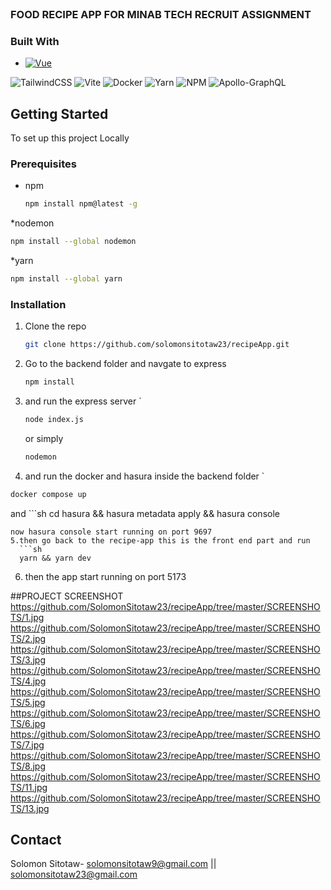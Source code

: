 <br />
<div align="left">
  <h3 align="left">FOOD RECIPE APP FOR MINAB TECH RECRUIT ASSIGNMENT</h3>

### Built With

* [![Vue][Vue.js]][Vue-url]


![TailwindCSS](https://img.shields.io/badge/tailwindcss-%2338B2AC.svg?style=for-the-badge&logo=tailwind-css&logoColor=white)
![Vite](https://img.shields.io/badge/vite-%23646CFF.svg?style=for-the-badge&logo=vite&logoColor=white)
![Docker](https://img.shields.io/badge/docker-%230db7ed.svg?style=for-the-badge&logo=docker&logoColor=white)
![Yarn](https://img.shields.io/badge/yarn-%232C8EBB.svg?style=for-the-badge&logo=yarn&logoColor=white)
![NPM](https://img.shields.io/badge/NPM-%23000000.svg?style=for-the-badge&logo=npm&logoColor=white)
![Apollo-GraphQL](https://img.shields.io/badge/-ApolloGraphQL-311C87?style=for-the-badge&logo=apollo-graphql)


<!-- GETTING STARTED -->
## Getting Started

To set up this project Locally

### Prerequisites
* npm
  ```sh
  npm install npm@latest -g
  ```
 *nodemon
   ```sh
  npm install --global nodemon
  ```
  *yarn
  ```sh
  npm install --global yarn
  ```

### Installation




1. Clone the repo
   ```sh
   git clone https://github.com/solomonsitotaw23/recipeApp.git
   ```
2. Go to the backend folder and navgate to express
   ```sh
   npm install
   ```
3. and run the express server  `
   ```sh
   node index.js 
   ```
   or simply
     ```sh
   nodemon
   ```
4.  and run the docker and hasura inside the backend folder  `
   ```sh
  docker compose up
   ```
   and
     ```sh
 cd hasura && hasura metadata apply && hasura console
   ```
 now hasura console start running on port 9697
5.then go back to the recipe-app this is the front end part and run
     ```sh
     yarn && yarn dev
   ```
6. then the app start running on port 5173

<!-- PROJECT SCREENSHOT -->
##PROJECT SCREENSHOT
https://github.com/SolomonSitotaw23/recipeApp/tree/master/SCREENSHOTS/1.jpg
https://github.com/SolomonSitotaw23/recipeApp/tree/master/SCREENSHOTS/2.jpg
https://github.com/SolomonSitotaw23/recipeApp/tree/master/SCREENSHOTS/3.jpg
https://github.com/SolomonSitotaw23/recipeApp/tree/master/SCREENSHOTS/4.jpg
https://github.com/SolomonSitotaw23/recipeApp/tree/master/SCREENSHOTS/5.jpg
https://github.com/SolomonSitotaw23/recipeApp/tree/master/SCREENSHOTS/6.jpg
https://github.com/SolomonSitotaw23/recipeApp/tree/master/SCREENSHOTS/7.jpg
https://github.com/SolomonSitotaw23/recipeApp/tree/master/SCREENSHOTS/8.jpg
https://github.com/SolomonSitotaw23/recipeApp/tree/master/SCREENSHOTS/11.jpg
https://github.com/SolomonSitotaw23/recipeApp/tree/master/SCREENSHOTS/13.jpg



<!-- CONTACT -->
## Contact

Solomon Sitotaw-  solomonsitotaw9@gmail.com || solomonsitotaw23@gmail.com

[Vue.js]: https://img.shields.io/badge/Vue.js-35495E?style=for-the-badge&logo=vuedotjs&logoColor=4FC08D
[Vue-url]: https://vuejs.org/
